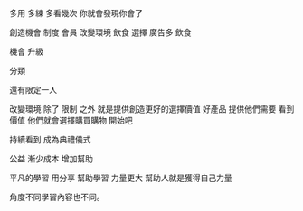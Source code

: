 多用 多練 多看幾次 你就會發現你會了

創造機會 制度 會員 改變環境 飲食 選擇
廣告多
飲食

機會
升級 

分類

還有限定一人

改變環境 除了
限制
之外
就是提供創造更好的選擇價值
好產品
提供他們需要
看到價值
他們就會選擇購買購物
開始吧

持續看到
成為典禮儀式

公益
漸少成本 增加幫助


平凡的學習
用分享
幫助學習
力量更大
幫助人就是獲得自己力量

角度不同學習內容也不同。
